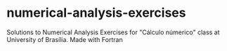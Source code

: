 # numerical-analysis-exercises
Solutions to Numerical Analysis Exercises for "Cálculo númerico" class at University of Brasília. Made with Fortran
